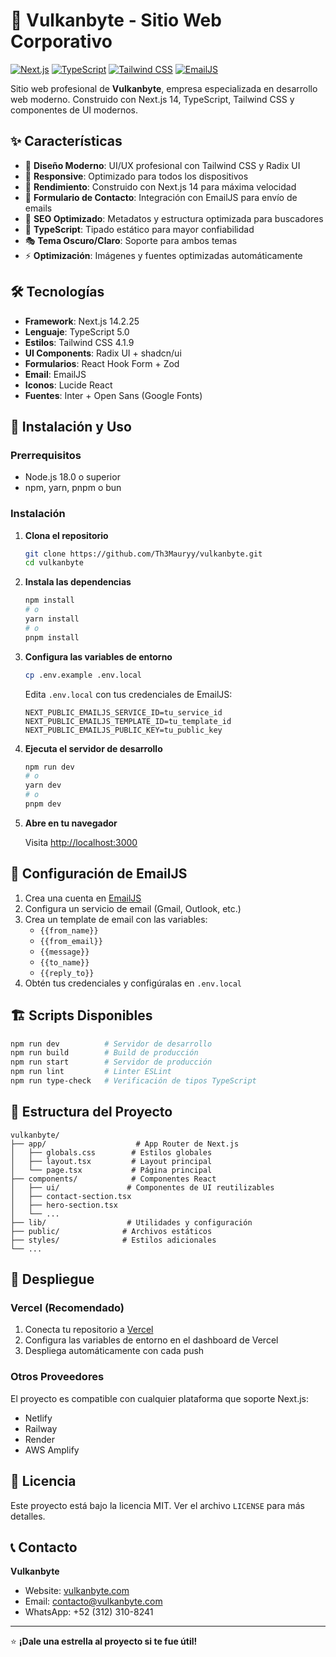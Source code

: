 # 🚀 Vulkanbyte - Sitio Web Corporativo

[![Next.js](https://img.shields.io/badge/Next.js-14.2.25-black?style=flat-square&logo=next.js)](https://nextjs.org/)
[![TypeScript](https://img.shields.io/badge/TypeScript-5.0-blue?style=flat-square&logo=typescript)](https://www.typescriptlang.org/)
[![Tailwind CSS](https://img.shields.io/badge/Tailwind_CSS-4.1.9-38B2AC?style=flat-square&logo=tailwind-css)](https://tailwindcss.com/)
[![EmailJS](https://img.shields.io/badge/EmailJS-4.4.1-FF6B6B?style=flat-square)](https://www.emailjs.com/)

Sitio web profesional de **Vulkanbyte**, empresa especializada en desarrollo web moderno. Construido con Next.js 14, TypeScript, Tailwind CSS y componentes de UI modernos.

## ✨ Características

- 🎨 **Diseño Moderno**: UI/UX profesional con Tailwind CSS y Radix UI
- 📱 **Responsive**: Optimizado para todos los dispositivos
- 🚀 **Rendimiento**: Construido con Next.js 14 para máxima velocidad
- 📧 **Formulario de Contacto**: Integración con EmailJS para envío de emails
- 🎯 **SEO Optimizado**: Metadatos y estructura optimizada para buscadores
- 🔧 **TypeScript**: Tipado estático para mayor confiabilidad
- 🎭 **Tema Oscuro/Claro**: Soporte para ambos temas
- ⚡ **Optimización**: Imágenes y fuentes optimizadas automáticamente

## 🛠️ Tecnologías

- **Framework**: Next.js 14.2.25
- **Lenguaje**: TypeScript 5.0
- **Estilos**: Tailwind CSS 4.1.9
- **UI Components**: Radix UI + shadcn/ui
- **Formularios**: React Hook Form + Zod
- **Email**: EmailJS
- **Iconos**: Lucide React
- **Fuentes**: Inter + Open Sans (Google Fonts)

## 🚀 Instalación y Uso

### Prerrequisitos

- Node.js 18.0 o superior
- npm, yarn, pnpm o bun

### Instalación

1. **Clona el repositorio**
   ```bash
   git clone https://github.com/Th3Mauryy/vulkanbyte.git
   cd vulkanbyte
   ```

2. **Instala las dependencias**
   ```bash
   npm install
   # o
   yarn install
   # o
   pnpm install
   ```

3. **Configura las variables de entorno**
   ```bash
   cp .env.example .env.local
   ```
   
   Edita `.env.local` con tus credenciales de EmailJS:
   ```env
   NEXT_PUBLIC_EMAILJS_SERVICE_ID=tu_service_id
   NEXT_PUBLIC_EMAILJS_TEMPLATE_ID=tu_template_id
   NEXT_PUBLIC_EMAILJS_PUBLIC_KEY=tu_public_key
   ```

4. **Ejecuta el servidor de desarrollo**
   ```bash
   npm run dev
   # o
   yarn dev
   # o
   pnpm dev
   ```

5. **Abre en tu navegador**
   
   Visita [http://localhost:3000](http://localhost:3000)

## 📧 Configuración de EmailJS

1. Crea una cuenta en [EmailJS](https://www.emailjs.com/)
2. Configura un servicio de email (Gmail, Outlook, etc.)
3. Crea un template de email con las variables:
   - `{{from_name}}`
   - `{{from_email}}`
   - `{{message}}`
   - `{{to_name}}`
   - `{{reply_to}}`
4. Obtén tus credenciales y configúralas en `.env.local`

## 🏗️ Scripts Disponibles

```bash
npm run dev          # Servidor de desarrollo
npm run build        # Build de producción
npm run start        # Servidor de producción
npm run lint         # Linter ESLint
npm run type-check   # Verificación de tipos TypeScript
```

## 📁 Estructura del Proyecto

```
vulkanbyte/
├── app/                    # App Router de Next.js
│   ├── globals.css        # Estilos globales
│   ├── layout.tsx         # Layout principal
│   └── page.tsx           # Página principal
├── components/            # Componentes React
│   ├── ui/               # Componentes de UI reutilizables
│   ├── contact-section.tsx
│   ├── hero-section.tsx
│   └── ...
├── lib/                  # Utilidades y configuración
├── public/              # Archivos estáticos
├── styles/              # Estilos adicionales
└── ...
```

## 🚀 Despliegue

### Vercel (Recomendado)

1. Conecta tu repositorio a [Vercel](https://vercel.com)
2. Configura las variables de entorno en el dashboard de Vercel
3. Despliega automáticamente con cada push

### Otros Proveedores

El proyecto es compatible con cualquier plataforma que soporte Next.js:
- Netlify
- Railway
- Render
- AWS Amplify

## 📄 Licencia

Este proyecto está bajo la licencia MIT. Ver el archivo `LICENSE` para más detalles.

## 📞 Contacto

**Vulkanbyte**
- Website: [vulkanbyte.com](https://vulkanbyte.com)
- Email: contacto@vulkanbyte.com
- WhatsApp: +52 (312) 310-8241

---

⭐ **¡Dale una estrella al proyecto si te fue útil!**
